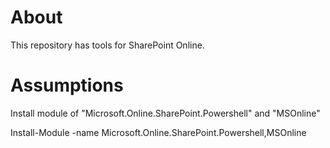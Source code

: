 # About
This repository has tools for SharePoint Online.

# Assumptions
Install module of "Microsoft.Online.SharePoint.Powershell" and "MSOnline"

Install-Module -name Microsoft.Online.SharePoint.Powershell,MSOnline
